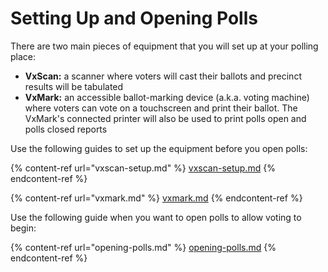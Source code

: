 # Setting Up and Opening Polls

There are two main pieces of equipment that you will set up at your polling place:

* **VxScan:** a scanner where voters will cast their ballots and precinct results will be tabulated
* **VxMark:** an accessible ballot-marking device (a.k.a. voting machine) where voters can vote on a touchscreen and print their ballot. The VxMark's connected printer will also be used to print polls open and polls closed reports

Use the following guides to set up the equipment before you open polls:

{% content-ref url="vxscan-setup.md" %}
[vxscan-setup.md](vxscan-setup.md)
{% endcontent-ref %}

{% content-ref url="vxmark.md" %}
[vxmark.md](vxmark.md)
{% endcontent-ref %}

Use the following guide when you want to open polls to allow voting to begin:

{% content-ref url="opening-polls.md" %}
[opening-polls.md](opening-polls.md)
{% endcontent-ref %}
